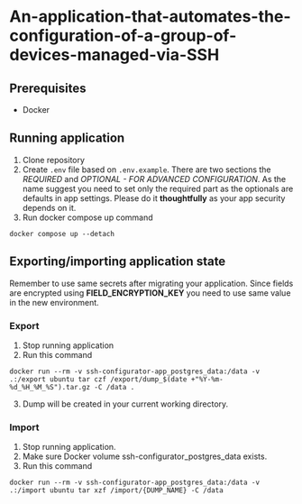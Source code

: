 # An-application-that-automates-the-configuration-of-a-group-of-devices-managed-via-SSH

## Prerequisites
- Docker

## Running application
1. Clone repository
2. Create `.env` file based on `.env.example`. There are two sections the _REQUIRED_
and _OPTIONAL - FOR ADVANCED CONFIGURATION_. As the name suggest you need to set only
the required part as the optionals are defaults in app settings. Please do it **thoughtfully** 
as your app security depends on it.
3. Run docker compose up command
```
docker compose up --detach
```

## Exporting/importing application state

Remember to use same secrets after migrating your application. Since fields are encrypted using
**FIELD_ENCRYPTION_KEY** you need to use same value in the new environment.

### Export
1. Stop running application
2. Run this command
```
docker run --rm -v ssh-configurator-app_postgres_data:/data -v .:/export ubuntu tar czf /export/dump_$(date +"%Y-%m-%d_%H_%M_%S").tar.gz -C /data .
```
3. Dump will be created in your current working directory.

### Import
1. Stop running application.
2. Make sure Docker volume ssh-configurator_postgres_data exists.
3. Run this command
```
docker run --rm -v ssh-configurator-app_postgres_data:/data -v .:/import ubuntu tar xzf /import/{DUMP_NAME} -C /data
```